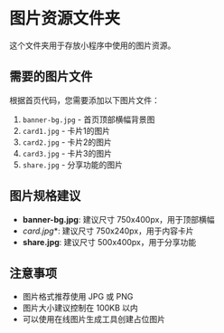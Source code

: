 # 图片资源文件夹

这个文件夹用于存放小程序中使用的图片资源。

## 需要的图片文件

根据首页代码，您需要添加以下图片文件：

1. `banner-bg.jpg` - 首页顶部横幅背景图
2. `card1.jpg` - 卡片1的图片
3. `card2.jpg` - 卡片2的图片  
4. `card3.jpg` - 卡片3的图片
5. `share.jpg` - 分享功能的图片

## 图片规格建议

- **banner-bg.jpg**: 建议尺寸 750x400px，用于顶部横幅
- **card*.jpg**: 建议尺寸 750x240px，用于内容卡片
- **share.jpg**: 建议尺寸 500x400px，用于分享功能

## 注意事项

- 图片格式推荐使用 JPG 或 PNG
- 图片大小建议控制在 100KB 以内
- 可以使用在线图片生成工具创建占位图片 